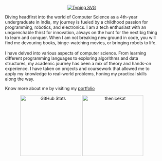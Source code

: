 <p align="center">
  <a href="https://git.io/typing-svg">
    <img src="https://readme-typing-svg.demolab.com?font=Fira+Code&pause=1000&random=false&width=435&lines=Hi+there%2C+I'm+thenicekat+%F0%9F%91%8B" alt="Typing SVG">
  </a>
</p>

Diving headfirst into the world of Computer Science as a 4th-year undergraduate in India, my journey is fueled by a childhood passion for programming, robotics, and electronics. I am a tech enthusiast with an unquenchable thirst for innovation, always on the hunt for the next big thing to learn and conquer. When I am not breaking new ground in code, you will find me devouring books, binge-watching movies, or bringing robots to life.
<br/> <br/>
I have delved into various aspects of computer science. From learning different programming languages to exploring algorithms and data structures, my academic journey has been a mix of theory and hands-on experience. I have taken on projects and coursework that allowed me to apply my knowledge to real-world problems, honing my practical skills along the way.
 
Know more about me by visiting my [portfolio](http://thenicekat.github.io)

<p align="center">
  <img src="https://github-readme-stats.vercel.app/api?username=thenicekat&show_icons=true" alt="GitHub Stats" height="200">
  <img src="https://github-readme-streak-stats.herokuapp.com/?user=thenicekat&" alt="thenicekat" height="200" />
</p>
